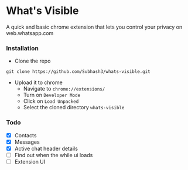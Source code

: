 # What's Visible

A quick and basic chrome extension that lets you control your privacy on web.whatsapp.com

### Installation
- Clone the repo
```
git clone https://github.com/Subhash3/whats-visible.git
```
- Upload it to chrome
    - Navigate to `chrome://extensions/`
    - Turn on `Developer Mode`
    - Click on `Load Unpacked`
    - Select the cloned directory `whats-visible`


### Todo
- [x] Contacts
- [x] Messages
- [x] Active chat header details
- [ ] Find out when the while ui loads
- [ ] Extension UI
